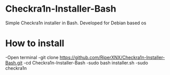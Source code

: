 # Checkra1n-Installer-Bash
Simple Checkra1n installer in Bash. Developed for Debian based os

# How to install
-Open terminal
-git clone https://github.com/RiperXNX/Checkra1n-Installer-Bash.git
-cd Checkra1n-Installer-Bash
-sudo bash installer.sh
-sudo checkra1n
